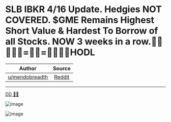 SLB IBKR 4/16 Update. Hedgies NOT COVERED. $GME Remains Highest Short Value & Hardest To Borrow of all Stocks. NOW 3 weeks in a row.💎💎🙌🦍🐸=🚀🌙=🍗🍗🍗🍗HODL
================================================================================================================================================================

| Author       | Source       | 
| :-------------: |:-------------:|
|  [u/mendobreadth](https://www.reddit.com/user/mendobreadth/) | [Reddit](https://www.reddit.com/r/Superstonk/comments/mu4q3o/slb_ibkr_416_update_hedgies_not_covered_gme/) | 

---


[DD 👨‍🔬](https://www.reddit.com/r/Superstonk/search?q=flair_name%3A%22DD%20%F0%9F%91%A8%E2%80%8D%F0%9F%94%AC%22&restrict_sr=1)

![image](https://user-images.githubusercontent.com/82035192/117704351-bf720c80-b198-11eb-805b-86925baacdca.png)

![image](https://user-images.githubusercontent.com/82035192/117704357-c3059380-b198-11eb-991b-3a4486dec34f.png)

